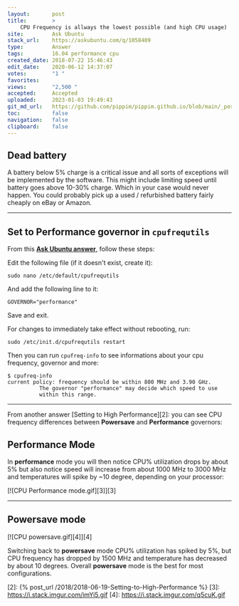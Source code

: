 ```yaml
---
layout:       post
title:        >
    CPU Frequency is allways the lowest possible (and high CPU usage)
site:         Ask Ubuntu
stack_url:    https://askubuntu.com/q/1058409
type:         Answer
tags:         16.04 performance cpu
created_date: 2018-07-22 15:46:43
edit_date:    2020-06-12 14:37:07
votes:        "1 "
favorites:    
views:        "2,500 "
accepted:     Accepted
uploaded:     2023-01-03 19:49:43
git_md_url:   https://github.com/pippim/pippim.github.io/blob/main/_posts/2018/2018-07-22-CPU-Frequency-is-allways-the-lowest-possible-_and-high-CPU-usage_.md
toc:          false
navigation:   false
clipboard:    false
---
```


## Dead battery

A battery below 5% charge is a critical issue and all sorts of exceptions will be implemented by the software. This might include limiting speed until battery goes above 10-30% charge. Which in your case would never happen. You could probably pick up a used / refurbished battery fairly cheaply on eBay or Amazon.

----------

## Set to Performance governor in `cpufrequtils`

From this **[Ask Ubuntu answer][1]**, follow these steps:

Edit the following file (if it doesn't exist, create it):

``` 
sudo nano /etc/default/cpufrequtils
```

And add the following line to it:

``` 
GOVERNOR="performance"
```

Save and exit.

For changes to immediately take effect without rebooting, run:

``` 
sudo /etc/init.d/cpufrequtils restart
```

Then you can run `cpufreq-info` to see informations about your cpu frequency, governor and more:

``` 
$ cpufreq-info
current policy: frequency should be within 800 MHz and 3.90 GHz.
          The governor "performance" may decide which speed to use
          within this range.
```


----------

From another answer [Setting to High Performance][2]: you can see CPU frequency differences between **Powersave** and **Performance** governors:

## Performance Mode

In **performance** mode you will then notice CPU% utilization drops by about 5% but also notice speed will increase from about 1000 MHz to 3000 MHz and temperatures will spike by ~10 degree, depending on your processor:

[![CPU Performance mode.gif][3]][3]


----------

## Powersave mode

[![CPU powersave.gif][4]][4]

Switching back to **powersave** mode CPU% utilization has spiked by 5%, but CPU frequency has dropped by 1500 MHz and temperature has decreased by about 10 degrees. Overall **powersave** mode is the best for most configurations.


  [1]: https://askubuntu.com/a/936488/307523
  [2]: {% post_url /2018/2018-06-19-Setting-to-High-Performance %}
  [3]: https://i.stack.imgur.com/imYi5.gif
  [4]: https://i.stack.imgur.com/q5cuK.gif
